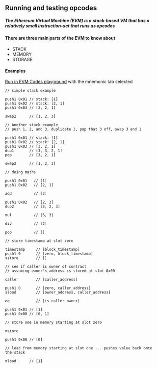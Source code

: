 ## Running and testing opcodes



##### The Ethereum Virtual Machine (EVM) is a stack-based VM that has a relatively small instruction-set that runs as opcodes

#### There are three main parts of the EVM to know about

- STACK
- MEMORY
- STORAGE

#### Examples

[Run in EVM Codes playground](https://www.evm.codes/playground) with the mnemonic tab selected

```
// simple stack example

push1 0x01 // stack: [1]
push1 0x02 // stack: [2, 1]
push1 0x03 // [3, 2, 1]

swap2      // [1, 2, 3]

```

```
// Another stack example
// push 1, 2, and 3, duplicate 3, pop that 3 off, swap 3 and 1

push1 0x01 // stack: [1]
push1 0x02 // stack: [2, 1]
push1 0x03 // [3, 2, 1]
dup1       // [3, 3, 2, 1]
pop        // [3, 2, 1]

swap2      // [1, 2, 3]

```

```
// doing maths

push1 0x01   // [1]
push1 0x02   // [2, 1]
  
add          // [3] 
  
push1 0x02   // [2, 3]
dup2         // [3, 2, 3]
  
mul          // [6, 3]
  
div          // [2]
  
pop          // []

```

```
// store timestamp at slot zero

timestamp     // [block_timestamp]
push1 0       // [zero, block_timestamp]
sstore        // []

```


```
// see if caller is owner of contract
// assuming owner's address is stored at slot 0x00

caller        // [caller_address]

push1 0       // [zero, caller_address]
sload         // [owner_address, caller_address]

eq            // [is_caller_owner]

```

```
push1 0x01 // [1]
push1 0x00 // [0, 1]

// store one in memory starting at slot zero

mstore

push1 0x00 // [0]

// load from memory starting at slot one ... pushes value back onto the stack

mload      // [1]
```
